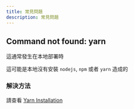 ```yaml
---
title: 常見問題
description: 常見問題
---
```


## Command not found: yarn

這通常發生在本地部署時

這可能是本地沒有安裝 `nodejs`, `npm` 或者 `yarn` 造成的

### 解決方法

請查看 [Yarn Installation](https://classic.yarnpkg.com/lang/en/docs/install/)
